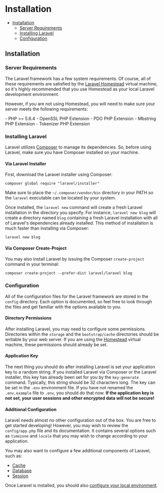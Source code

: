 # Installation

- [Installation](#installation)
    - [Server Requirements](#server-requirements)
    - [Installing Laravel](#installing-laravel)
    - [Configuration](#configuration)

<a name="installation"></a>
## Installation

<a name="server-requirements"></a>
### Server Requirements

The Laravel framework has a few system requirements. Of course, all of these requirements are satisfied by the [Laravel Homestead](/docs/{{version}}/homestead) virtual machine, so it's highly recommended that you use Homestead as your local Laravel development environment.

However, if you are not using Homestead, you will need to make sure your server meets the following requirements:

<div class="content-list" markdown="1">
- PHP >= 5.6.4
- OpenSSL PHP Extension
- PDO PHP Extension
- Mbstring PHP Extension
- Tokenizer PHP Extension
</div>

<a name="installing-laravel"></a>
### Installing Laravel

Laravel utilizes [Composer](http://getcomposer.org) to manage its dependencies. So, before using Laravel, make sure you have Composer installed on your machine.

#### Via Laravel Installer

First, download the Laravel installer using Composer:

    composer global require "laravel/installer"

Make sure to place the `~/.composer/vendor/bin` directory in your PATH so the `laravel` executable can be located by your system.

Once installed, the `laravel new` command will create a fresh Laravel installation in the directory you specify. For instance, `laravel new blog` will create a directory named `blog` containing a fresh Laravel installation with all of Laravel's dependencies already installed. This method of installation is much faster than installing via Composer:

    laravel new blog

#### Via Composer Create-Project

You may also install Laravel by issuing the Composer `create-project` command in your terminal:

    composer create-project --prefer-dist laravel/laravel blog

<a name="configuration"></a>
### Configuration

All of the configuration files for the Laravel framework are stored in the `config` directory. Each option is documented, so feel free to look through the files and get familiar with the options available to you.

#### Directory Permissions

After installing Laravel, you may need to configure some permissions. Directories within the `storage` and the `bootstrap/cache` directories should be writable by your web server. If you are using the [Homestead](/docs/{{version}}/homestead) virtual machine, these permissions should already be set.

#### Application Key

The next thing you should do after installing Laravel is set your application key to a random string. If you installed Laravel via Composer or the Laravel installer, this key has already been set for you by the `key:generate` command. Typically, this string should be 32 characters long. The key can be set in the `.env` environment file. If you have not renamed the `.env.example` file to `.env`, you should do that now. **If the application key is not set, your user sessions and other encrypted data will not be secure!**

#### Additional Configuration

Laravel needs almost no other configuration out of the box. You are free to get started developing! However, you may wish to review the `config/app.php` file and its documentation. It contains several options such as `timezone` and `locale` that you may wish to change according to your application.

You may also want to configure a few additional components of Laravel, such as:

- [Cache](/docs/{{version}}/cache#configuration)
- [Database](/docs/{{version}}/database#configuration)
- [Session](/docs/{{version}}/session#configuration)

Once Laravel is installed, you should also [configure your local environment](/docs/{{version}}/configuration#environment-configuration).
